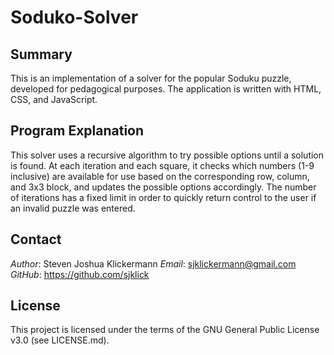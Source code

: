Soduko-Solver
=============

Summary
-------

This is an implementation of a solver for the popular Soduku puzzle,
developed for pedagogical purposes. The application is written with HTML,
CSS, and JavaScript.

Program Explanation
-------------------

This solver uses a recursive algorithm to try possible options until a solution
is found. At each iteration and each square, it checks which numbers (1-9 inclusive)
are available for use based on the corresponding row, column, and 3x3 block, and
updates the possible options accordingly. The number of iterations has a fixed limit
in order to quickly return control to the user if an invalid puzzle was entered.

Contact
-------

*Author*: Steven Joshua Klickermann
*Email*: sjklickermann@gmail.com
*GitHub*: https://github.com/sjklick

License
-------

This project is licensed under the terms of the GNU General Public
License v3.0 (see LICENSE.md).
